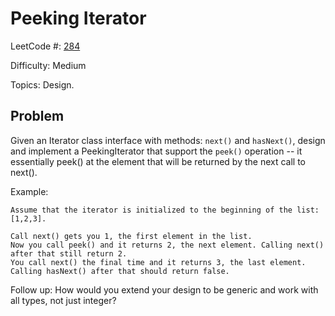 # Peeking Iterator

LeetCode #: [284](https://leetcode.com/problems/peeking-iterator/)

Difficulty: Medium

Topics: Design.

## Problem

Given an Iterator class interface with methods: `next()` and `hasNext()`, design and implement a PeekingIterator that support the `peek()` operation -- it essentially peek() at the element that will be returned by the next call to next().

Example:

```text
Assume that the iterator is initialized to the beginning of the list: [1,2,3].

Call next() gets you 1, the first element in the list.
Now you call peek() and it returns 2, the next element. Calling next() after that still return 2. 
You call next() the final time and it returns 3, the last element. 
Calling hasNext() after that should return false.
```

Follow up: How would you extend your design to be generic and work with all types, not just integer?
